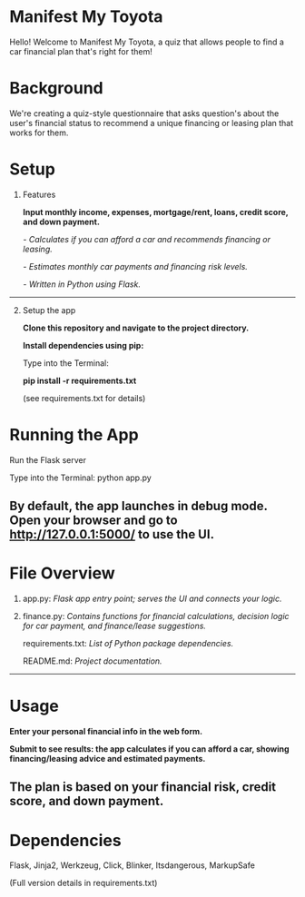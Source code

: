 # Manifest My Toyota
Hello! Welcome to Manifest My Toyota, a quiz that allows people to find a car financial plan that's right for them!

# Background
We're creating a quiz-style questionnaire that asks question's about the user's financial status to recommend a unique financing or leasing plan that works for them.

# Setup
1. Features

    **Input monthly income, expenses, mortgage/rent, loans, credit score, and down payment.**

    _- Calculates if you can afford a car and recommends financing or leasing._

    _- Estimates monthly car payments and financing risk levels._

    _- Written in Python using Flask._

--------------

2. Setup the app

    **Clone this repository and navigate to the project directory.**

    **Install dependencies using pip:**

    Type into the Terminal:
    
    **pip install -r requirements.txt**

    (see requirements.txt for details)


# Running the App

Run the Flask server

 Type into the Terminal: python app.py

By default, the app launches in debug mode. Open your browser and go to http://127.0.0.1:5000/ to use the UI.
--------------

# File Overview
1. app.py: _Flask app entry point; serves the UI and connects your logic._

2. finance.py: _Contains functions for financial calculations, decision logic for car payment, and finance/lease suggestions._

    requirements.txt: _List of Python package dependencies._

    README.md: _Project documentation._

---------------

#  Usage

**Enter your personal financial info in the web form.**

**Submit to see results: the app calculates if you can afford a car, showing financing/leasing advice and estimated payments.**
    
The plan is based on your financial risk, credit score, and down payment.
--------------

# Dependencies
Flask, Jinja2, Werkzeug, Click, Blinker, Itsdangerous, MarkupSafe

(Full version details in requirements.txt)